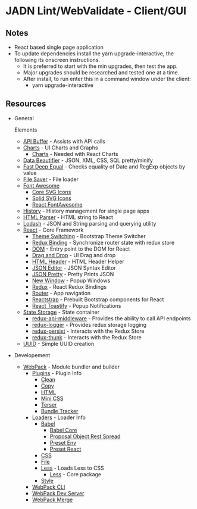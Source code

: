 # JADN Lint/WebValidate - Client/GUI

## Notes

- React based single page application
- To update dependencies install the yarn upgrade-interactive, the following its onscreen instructions.  
  - It is preferred to start with the min upgrades, then test the app.  
  - Major upgrades should be researched and tested one at a time.
  - After install, to run enter this in a command window under the client:
    - yarn upgrade-interactive

## Resources

- General
    
    


  Elements
  - [API Buffer](https://www.npmjs.com/package/buffer) - Assists with API calls
  - [Charts](https://www.npmjs.com/package/react-chartjs-2) - UI Charts and Graphs
    - [Charts](https://www.npmjs.com/package/chart.js) - Needed with React Charts
  - [Data Beautifier](https://www.npmjs.com/package/vkbeautify) - JSON, XML, CSS, SQL pretty/minify
  - [Fast Deep Equal](https://www.npmjs.com/package/fast-deep-equal) - Checks equality of Date and RegExp objects by value
  - [File Saver](https://www.npmjs.com/package/file-saver) - File loader  
  - [Font Awesome](https://fontawesome.com/)
    - [Core SVG Icons](https://www.npmjs.com/package/@fortawesome/fontawesome-svg-core)
    - [Solid SVG Icons](https://www.npmjs.com/package/@fortawesome/free-solid-svg-icons)
    - [React FontAwesome](https://www.npmjs.com/package/@fortawesome/react-fontawesome)  
  - [History](https://www.npmjs.com/package/history) - History management for single page apps
  - [HTML Parser](https://www.npmjs.com/package/html-react-parser) - HTML string to React
  - [Lodash](https://www.npmjs.com/package/lodash) - JSON and String parsing and querying utility
  - [React](https://reactjs.org/) - Core Framework
    - [Theme Switching](https://www.npmjs.com/react-bootswatch-theme-switcher) - Bootstrap Theme Switcher
    - [Redux Binding](https://www.npmjs.com/package/connected-react-router) - Synchronize router state with redux store
    - [DOM](https://www.npmjs.com/package/react-dom) - Entry point to the DOM for React
    - [Drag and Drop](https://www.npmjs.com/package/react-drag-and-drop) - UI Drag and drop
    - [HTML Header](https://www.npmjs.com/package/react-helmet-async) - HTML Header Helper
    - [JSON Editor](https://www.npmjs.com/package/react-json-editor-ajrm) - JSON Syntax Editor
    - [JSON Pretty](https://www.npmjs.com/package/react-json-pretty) - Pretty Prints JSON
    - [New Window](https://www.npmjs.com/package/react-popout) - Popup Windows
    - [Redux](https://www.npmjs.com/package/react-redux) - React Redux Bindings
    - [Router](https://www.npmjs.com/package/react-router-dom) - App navigation
    - [Reactstrap](https://www.npmjs.com/package/reactstrap) - Prebuilt Bootstrap components for React
    - [React Toastify](https://www.npmjs.com/package/react-toastify) - Popup Notifications
  - [State Storage](https://redux.js.org/) - State container
    - [redux-api-middleware](https://www.npmjs.com/package/redux-api-middleware) - Provides the ability to call API endpoints
    - [redux-logger](https://www.npmjs.com/package/redux-logger) - Provides redux storage logging
    - [redux-persist](https://www.npmjs.com/package/redux-persist) - Interacts with the Redux Store
    - [redux-thunk](https://www.npmjs.com/package/redux-thunk) - Interacts with the Redux Store
  - [UUID](https://www.npmjs.com/package/uuid) - Simple UUID creation

- Developement
  - [WebPack](https://www.npmjs.com/package/webpack) - Module bundler and builder
    - [Plugins](https://webpack.js.org/plugins) - Plugin Info
      - [Clean](https://www.npmjs.com/package/clean-webpack-plugin)
      - [Copy](https://www.npmjs.com/package/copy-webpack-plugin)
      - [HTML](https://www.npmjs.com/package/html-webpack-plugin)
      - [Mini CSS](https://www.npmjs.com/package/mini-css-extract-plugin)
      - [Terser](https://www.npmjs.com/package/terser-webpack-plugin)
      - [Bundle Tracker](https://www.npmjs.com/package/webpack-bundle-tracker)
    - [Loaders](https://webpack.js.org/loaders) - Loader Info
      - [Babel](https://www.npmjs.com/package/babel-loader)
        - [Babel Core](https://www.npmjs.com/package/@babel/core)
        - [Proposal Object Rest Spread](https://www.npmjs.com/package/@babel/plugin-proposal-object-rest-spread)
        - [Preset Env](https://www.npmjs.com/package/@babel/preset-env)
        - [Preset React](https://www.npmjs.com/package/@babel/preset-react)
      - [CSS](https://www.npmjs.com/package/css-loader)
      - [File](https://www.npmjs.com/package/file-loader)
      - [Less](https://www.npmjs.com/package/less-loader) - Loads Less to CSS
        - [Less](https://www.npmjs.com/package/less) - Core package
      - [Style](https://www.npmjs.com/package/style-loader)
    - [WebPack CLI](https://www.npmjs.com/package/webpack-cli)
    - [WebPack Dev Server](https://www.npmjs.com/package/webpack-dev-server)
    - [WebPack Merge](https://www.npmjs.com/package/webpack-merge)
